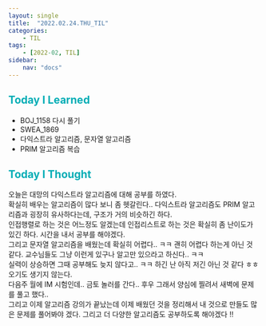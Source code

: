 ```yaml
---
layout: single
title:  "2022.02.24.THU_TIL"
categories: 
    - TIL
tags: 
    - [2022-02, TIL]
sidebar:
    nav: "docs"
---
```



## <a style="color:#00adb5">Today I Learned</a>
 - BOJ_1158  다시 풀기
 - SWEA_1869
 - 다익스트라 알고리즘, 문자열 알고리즘
 - PRIM 알고리즘 복습
 
## <a style="color:#00adb5">Today I Thought</a>
오늘은 대망의 다익스트라 알고리즘에 대해 공부를 하였다.<br>
확실히 배우는 알고리즘이 많다 보니 좀 헷갈린다.. 다익스트라 알고리즘도 PRIM 알고리즘과 굉장히 유사하다는데, 구조가 거의 비슷하긴 하다.<br>
인접행렬로 하는 것은 어느정도 알겠는데 인접리스트로 하는 것은 확실히 좀 난이도가 있긴 하다. 시간을 내서 공부를 해야겠다.<br>
그리고 문자열 알고리즘을 배웠는데 확실히 어렵다.. ㅋㅋ 괜히 어렵다 하는게 아닌 것 같다. 교수님들도 그냥 이런게 있구나 알고만 있으라고 하신다.. ㅋㅋ<br>
실력이 상승하면 그때 공부해도 늦지 않다고.. ㅋㅋ 하긴 난 아직 저긴 아닌 것 같다 ㅎㅎ 오기도 생기지 않는다. <br>
다음주 월에 IM 시험인데.. 금토 놀러를 간다.. 후우 그래서 양심에 찔려서 새벽에 문제를 풀고 했다.. <br>
그리고 이제 알고리즘 강의가 끝났는데 이제 배웠던 것을 정리해서 내 것으로 만들도 많은 문제를 풀어봐야 겠다. 그리고 더 다양한 알고리즘도 공부하도록 해야겠다 !!